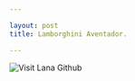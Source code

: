 ```yaml
---

layout: post
title: Lamborghini Aventador.

---
```


![Visit Lana Github](http://upload.wikimedia.org/wikipedia/commons/thumb/9/91/Geneva_MotorShow_2013_-_Lamborghini_Aventador_white.jpg/1024px-Geneva_MotorShow_2013_-_Lamborghini_Aventador_white.jpg)
